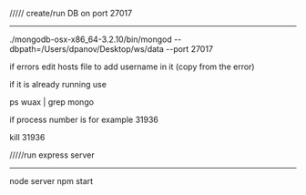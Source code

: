 ///// create/run DB on port 27017
_________________________________
./mongodb-osx-x86_64-3.2.10/bin/mongod --dbpath=/Users/dpanov/Desktop/ws/data --port 27017

if errors edit hosts file to add username in it (copy from the error)


if it is already running use

ps wuax | grep mongo

if process number is for example 31936

kill 31936


/////run express server
_______________________
node server
npm start
